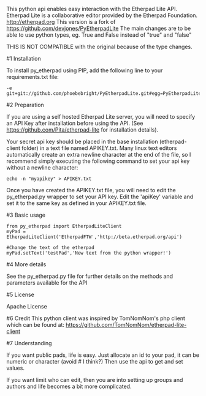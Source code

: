This python api enables easy interaction with the Etherpad Lite API.  Etherpad Lite is a collaborative editor provided by the Etherpad Foundation.  http://etherpad.org
This version is a fork of https://github.com/devjones/PyEtherpadLite 
The main changes are to be able to use python types, eg. True and False instead of "true" and "false"

THIS IS NOT COMPATIBLE with the original because of the type changes.

#1 Installation

To install py_etherpad using PIP, add the following line to your requirements.txt file:

    -e git+git://github.com/phoebebright/PyEtherpadLite.git#egg=PyEtherpadLite

#2 Preparation

If you are using a self hosted Etherpad Lite server, you will need to specify an API Key after installation before using the API.  (See https://github.com/Pita/etherpad-lite for installation details).

Your secret api key should be placed in the base installation (etherpad-client folder) in a text file named APIKEY.txt.  Many linux text editors automatically create an extra newline character at the end of the file, so I recommend simply executing the following command to set your api key without a newline character:

    echo -n "myapikey" > APIKEY.txt

Once you have created the APIKEY.txt file, you will need to edit the py_etherpad.py wrapper to set your API key. Edit the 'apiKey' variable and set it to the same key as defined in your APIKEY.txt file.

#3 Basic usage

    from py_etherpad import EtherpadLiteClient
    myPad = EtherpadLiteClient('EtherpadFTW','http://beta.etherpad.org/api')

    #Change the text of the etherpad
    myPad.setText('testPad','New text from the python wrapper!')

#4 More details

See the py_etherpad.py file for further details on the methods and parameters available for the API

#5 License

Apache License

#6 Credit
This python client was inspired by TomNomNom's php client which can be found at: https://github.com/TomNomNom/etherpad-lite-client


#7 Understanding

If you want public pads, life is easy.
Just allocate an id to your pad, it can be numeric or character (avoid # I think?)
Then use the api to get and set values.

If you want limit who can edit, then you are into setting up groups and authors and life becomes a bit more complicated.
